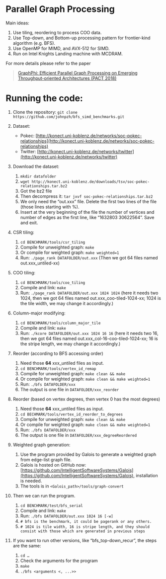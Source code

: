 # Parallel Graph Processing
Main ideas:
1. Use tiling, reordering to process COO data.
2. Use Top-down, and Bottom-up processing pattern for frontier-kind algorithm (e.g. BFS).
3. Use OpenMP for MIMD, and AVX-512 for SIMD.
4. Run on Intel Knights Landing machine with MCDRAM.

For more details please refer to the paper
> [GraphPhi: Efficient Parallel Graph Processing on Emerging Throughput-oriented Architectures (PACT 2018)](https://dl.acm.org/citation.cfm?id=3243205)

# Running the code:

1.  Clone the repository: `git clone https://github.com/johnpzh/bfs_simd_benchmarks.git`
2.  Dataset: 
	* Pokec: [http://konect.uni-koblenz.de/networks/soc-pokec-relationships](http://konect.uni-koblenz.de/networks/soc-pokec-relationships)
	* Twitter: [http://konect.uni-koblenz.de/networks/twitter](http://konect.uni-koblenz.de/networks/twitter)

3.  Download the dataset:
	1. `mkdir datafolder`
	2. `wget http://konect.uni-koblenz.de/downloads/tsv/soc-pokec-relationships.tar.bz2`
	3. Got the bz2 file
	4. Then decompress it: `tar jxvf soc-pokec-relationships.tar.bz2`
	5. We only need the “out.xxx” file. Delete the first two lines of the file (those lines starting with %).
	6. Insert at the very beginning of the file the number of vertices and number of edges as the first line, like “1632803 30622564”. Save and exit.

4. CSR tiling:   
	1.  `cd BENCHMARK/tools/csr_tiling`
	2. Compile for unweighted graph: `make`
	3.  Or compile for weighted graph: `make weighted=1`
	4.  Run: `./page_rank DATAFOLDER/out.xxx` (Then we got 64 files named out.xxx_untiled-xx)
    
5.  COO tiling:
	1.  `cd BENCHMARK/tools/coo_tiling`
	2.  Compile and link: `make`
	3.  Run: `./page_rank DATAFOLDER/out.xxx 1024 1024` (here it needs two 1024, then we got 64 files named out.xxx_coo-tiled-1024-xx; 1024 is the tile width, we may change it accordingly.)
    
6.  Column-major modifying:
	1.  `cd BENCHMARK/tools/column_major_tile`
	2.  Compile and link: `make`
	3.  Run: `./kcore DATAFOLDER/out.xxx 1024 16 16` (here it needs two 16, then we got 64 files named out.xxx_col-16-coo-tiled-1024-xx; 16 is the stripe length, we may change it accordingly.)

7.  Reorder (according to BFS accessing order)
	1.  Need those **64** xxx_untiled files as input.	    
	2.  `cd BENCHMARK/tools/vertex_id_remap`
	3.  Compile for unweighted graph: `make clean && make`
	4.  Or compile for weighted graph: `make clean && make weighted=1`
	5.  Run: `./bfs DATAFOLDER/xxx`
	6.  The output is one file in `DATAFOLDER/xxx_reorder`
    
8.  Reorder (based on vertex degrees, then vertex 0 has the most degrees)
	1.  Need those **64** xxx_untiled files as input.
	2.  `cd BECHMARK/tools/vertex_id_reorder_to_degrees`
	3.  Compile for unweighted graph: `make clean && make`
	4.  Or compile for weighted graph: `make clean && make weighted=1`
	5.  Run: `./bfs DATAFOLDER/xxx`    
	6.  The output is one file in `DATAFOLDER/xxx_degreeReordered`
    

9.  Weighted graph generation:
	1.  Use the program provided by Galois to generate a weighted graph from edge-list graph file.
	2.  Galois is hosted on GitHub now: [https://github.com/IntelligentSoftwareSystems/Galois](https://github.com/IntelligentSoftwareSystems/Galois), installation is needed.
	3.  The tools is in `<Galois_path>/tools/graph-convert`
    
10.  Then we can run the program.
     1. `cd BENCHMARK/test/bfs_serial`  
	 2. Compile and link: `make`
	 3.  Run: `./bfs DATAFOLDER/out.xxx 1024 16 [-w]`
	 4.  `# bfs is the benchmark, it could be pagerank or any others.`
	 5.  `# 1024 is tile width, 16 is stripe length, and they should consist with those which are generated in previous steps`
    
11.  If you want to run other versions, like “bfs_top-down_recur”, the steps are the same:
		1.  `cd …`
		2.  Check the arguments for the program
		3.  `make`  
		4.  `./bfs <arguments <, ...>>`
